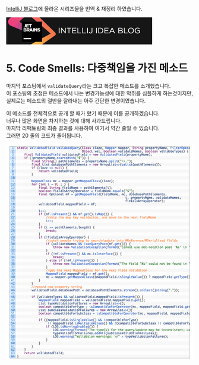 [IntelliJ 블로그](https://blog.jetbrains.com/idea/2017/09/code-smells-multi-responsibility-methods/)에 올라온 시리즈물을 번역 & 재정리 하였습니다. 

![0_로고](./images/0_로고.png)


# 5. Code Smells: 다중책임을 가진 메소드

마지막 포스팅에서 ```validateQuery```라는 크고 복잡한 메소드를 소개했습니다.  
이 포스팅의 초점은 메소드에서 나는 변경가능성에 대한 악취를 심플하게 하는것이지만, 실제로는 메소드의 절반을 잘라내는 아주 간단한 변경이였습니다.  
  
이 메소드를 전체적으로 공개 할 때가 왔기 때문에 이를 공개하겠습니다.  
너무나 많은 화면을 차지하는 것에 대해 사과드립니다.  
마지막 리팩토링의 최종 결과를 사용하여 여기서 약간 줄일 수 있습니다.  
그러면 20 줄의 코드가 줄어됩니다.

![5_validatequery](./images/5_validatequery.png)

